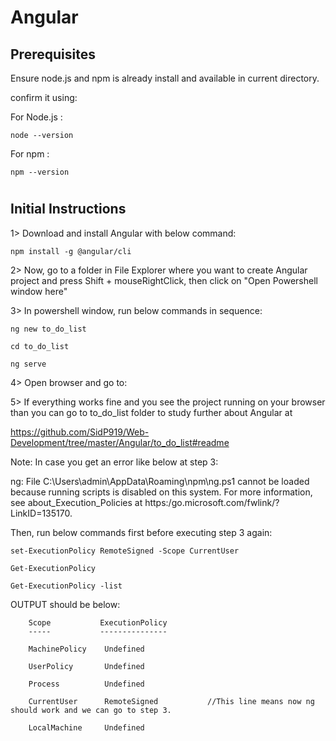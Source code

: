 # Angular


## Prerequisites
Ensure node.js and npm is already install and available in current directory.

confirm it using: 

For Node.js : 
    
    node --version

For npm : 
    
    npm --version

#


## Initial Instructions
1> Download and install Angular with below command:
    
    npm install -g @angular/cli

2> Now, go to a folder in File Explorer where you want to create Angular project and press Shift + mouseRightClick, then click on "Open Powershell window here"

3> In powershell window, run below commands in sequence:

    ng new to_do_list

    cd to_do_list

    ng serve

4> Open browser and go to: 

5> If everything works fine and you see the project running on your browser than you can go to to_do_list folder to study further about Angular at

https://github.com/SidP919/Web-Development/tree/master/Angular/to_do_list#readme


Note: In case you get an error like below at step 3:

ng: File C:\Users\admin\AppData\Roaming\npm\ng.ps1 cannot be loaded because running scripts is disabled on this system. For more information, see about_Execution_Policies at https:/go.microsoft.com/fwlink/?LinkID=135170.


Then, run below commands first before executing step 3 again:

    set-ExecutionPolicy RemoteSigned -Scope CurrentUser

    Get-ExecutionPolicy

    Get-ExecutionPolicy -list


OUTPUT should be below:

        Scope           ExecutionPolicy
        -----           ---------------

        MachinePolicy    Undefined

        UserPolicy       Undefined

        Process          Undefined

        CurrentUser      RemoteSigned           //This line means now ng should work and we can go to step 3.

        LocalMachine     Undefined


#